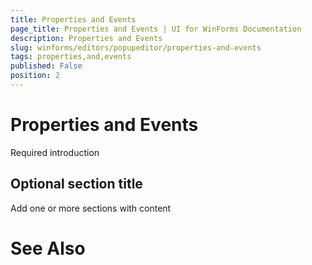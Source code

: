 ```yaml
---
title: Properties and Events
page_title: Properties and Events | UI for WinForms Documentation
description: Properties and Events
slug: winforms/editors/popupeditor/properties-and-events
tags: properties,and,events
published: False
position: 2
---
```


# Properties and Events



Required introduction

## Optional section title

Add one or more sections with content

# See Also
